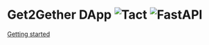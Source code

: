 # Get2Gether DApp ![Tact](https://github.com/app-get2gether/get2gether.app//actions/workflows/tact.yaml/badge.svg) ![FastAPI](https://github.com/app-get2gether/get2gether.app//actions/workflows/fastapi.yaml/badge.svg)

[Getting started](./docs/01_getting_started.md)
